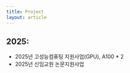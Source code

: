 ```yaml
---
title: Project
layout: article
---
```


## 2025:
- 2025년 고성능컴퓨팅 지원사업(GPU), A100 * 2 <br>
- 2025년 신임교원 논문지원사업 <br>
